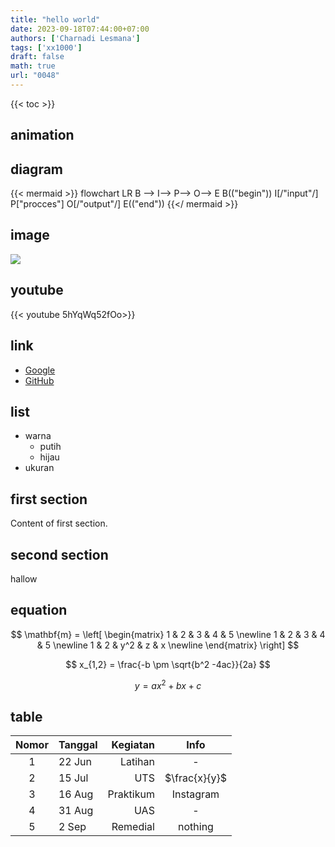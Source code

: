 ```yaml
---
title: "hello world"
date: 2023-09-18T07:44:00+07:00
authors: ['Charnadi Lesmana']
tags: ['xx1000']
draft: false
math: true
url: "0048"
---
```

{{< toc >}}

## animation
## diagram
{{< mermaid >}}
flowchart LR
	B --> I--> P--> O--> E 
	B(("begin"))
	I[/"input"/]
	P["procces"]
	O[/"output"/]
	E(("end"))
{{</ mermaid >}}

## image
![](https://disk.mediaindonesia.com/files/news/2022/12/30/WhatsApp%20Image%202022-12-22%20at%2017.06.28.jpg)

## youtube
{{< youtube 5hYqWq52fOo>}}

## link
+ [Google](https://www.google.com/)
+ [GitHub](https://charlesmana.github.io/lecture-notes/)

## list
+ warna
	- putih
	- hijau
+ ukuran

## first section
Content of first section.

## second section 
hallow


## equation
$$
\mathbf{m} =
\left[
\begin{matrix}
1 & 2 & 3 & 4 & 5 \newline
1 & 2 & 3 & 4 & 5 \newline
1 & 2 & y^2 & z & x \newline
\end{matrix}
\right]
$$

$$
x_{1,2} = \frac{-b \pm \sqrt{b^2 -4ac}}{2a}
$$

$$\tag{23}
y = ax^2 + bx +c
$$
## table 
Nomor | Tanggal | Kegiatan | Info
:-: | :- | -: | :-:
1 | 22 Jun | Latihan | -
2 | 15 Jul | UTS | $\frac{x}{y}$
3 | 16 Aug | Praktikum | Instagram
4 | 31 Aug | UAS | -
5 | 2 Sep | Remedial | nothing